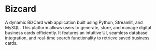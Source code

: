 # Bizcard
A dynamic BizCard web application built using Python, Streamlit, and MySQL. This platform allows users to generate, store, and manage digital business cards efficiently. It features an intuitive UI, seamless database integration, and real-time search functionality to retrieve saved business cards. 
